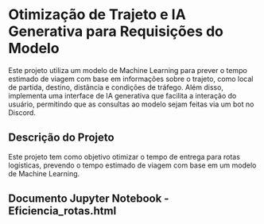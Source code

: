 # Otimização de Trajeto e IA Generativa para Requisições do Modelo

Este projeto utiliza um modelo de Machine Learning para prever o tempo estimado de viagem com base em informações sobre o trajeto, como local de partida, destino, distância e condições de tráfego. Além disso, implementa uma interface de IA generativa que facilita a interação do usuário, permitindo que as consultas ao modelo sejam feitas via um bot no Discord.

## Descrição do Projeto

Este projeto tem como objetivo otimizar o tempo de entrega para rotas logísticas, prevendo o tempo estimado de viagem com base em um modelo de Machine Learning. 

## Documento Jupyter Notebook - Eficiencia_rotas.html